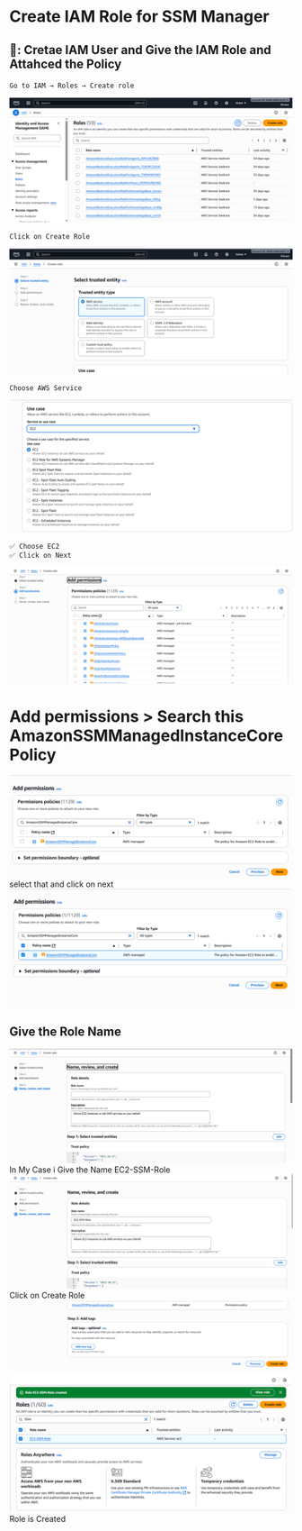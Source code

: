 # Create IAM Role for SSM Manager


## 🔎: Cretae IAM User and Give the IAM Role and Attahced the Policy 
    Go to IAM → Roles → Create role

<img src="../images/1.png" width="full">

    Click on Create Role

<img src="../images/2.png" width="full">

    Choose AWS Service

<img src="../images/3.png" width="full">

    ✅ Choose EC2
    ✅ Click on Next

<img src="../images/4.png" width="full">

# Add permissions > Search this AmazonSSMManagedInstanceCore Policy 
<img src="../images/5.png" width="full">
    select that and click on next
<img src="../images/6.png" width="full">

## Give the Role Name 
<img src="../images/7.png" width="full">
    In My Case i Give the Name EC2-SSM-Role

<img src="../images/8.png" width="full">
    Click on Create Role
<img src="../images/9.png" width="full">

<img src="../images/10.png" width="full">
    Role is Created 

